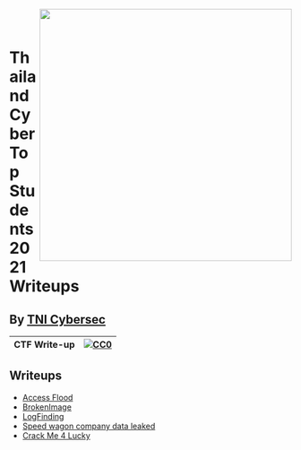 <br>
<img align="right" src="https://imgur.com/SN6ZqUt.png" width="450"></img>
<p align="center">
</br>	

# Thailand Cyber Top Students 2021 Writeups
## By [TNI Cybersec](https://tni-cybersec.github.io)
|CTF Write-up|[![CC0](https://licensebuttons.net/p/zero/1.0/88x31.png)](https://creativecommons.org/publicdomain/zero/1.0/)|
|----|----|

## Writeups
- [Access Flood](https://medium.com/@PlyNatwara/access-flood-writeups-thailand-cyber-top-students-2021-36a0f15e3947)
- [BrokenImage](https://medium.com/@PlyNatwara/brokenimage-writeups-thailand-cyber-top-students-2021-77cd31f7f331)
- [LogFinding](https://medium.com/@PlyNatwara/logfinding-writeups-thailand-cyber-top-students-2021-77266ab5414a)
- [Speed wagon company data leaked](https://medium.com/@PlyNatwara/speed-wagon-company-data-leaked-writeups-thailand-cyber-top-students-2021-8e1f5fb3b680)
- [Crack Me 4 Lucky](https://medium.com/@PlyNatwara/crack-me-4-lucky-writeups-thailand-cyber-top-students-2021-21617b6468f7)

